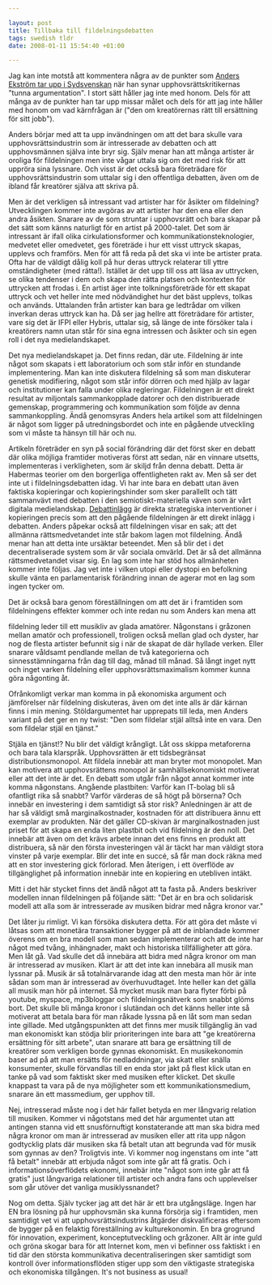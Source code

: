 ```yaml
--- 

layout: post
title: Tillbaka till fildelningsdebatten 
tags: swedish tldr 
date: 2008-01-11 15:54:40 +01:00 

---
```


Jag kan inte motstå att kommentera några av de punkter som [Anders Ekström tar upp i Sydsvenskan](http://sydsvenskan.se/kultur/article292145.ece "Anders Ekström tar upp i Sydsvenskan") när han synar upphovsrättskritikernas "tunna argumentation". I stort sätt håller jag inte med honom. Dels för att många av de punkter han tar upp missar målet och dels för att jag inte håller med honom om vad kärnfrågan är ("den om kreatörernas rätt till ersättning för sitt jobb").

Anders börjar med att ta upp invändningen om att det bara skulle vara upphovsrättsindustrin som är intresserade av debatten och att upphovsmännen själva inte bryr sig. Själv menar han att många artister är oroliga för fildelningen men inte vågar uttala sig om det med risk för att uppröra sina lyssnare. Och visst är det också bara företrädare för upphovsrättsindustrin som uttalar sig i den offentliga debatten, även om de ibland får kreatörer själva att skriva på. 

Men är det verkligen så intressant vad artister har för åsikter om fildelning? Utvecklingen kommer inte avgöras av att artister har den ena eller den andra åsikten. Snarare av de som struntar i upphovsrätt och bara skapar på det sätt som känns naturligt för en artist på 2000-talet. Det som är intressant är ifall olika cirkulationsformer och kommunikationsteknologier, medvetet eller omedvetet, ges företräde i hur ett visst uttryck skapas, upplevs och framförs. Men för att få reda på det ska vi inte be artister prata. Ofta har de väldigt dålig koll på hur deras uttryck relaterar till yttre omständigheter (med rätta!). Istället är det upp till oss att läsa av uttrycken, se olika tendenser i dem och skapa den rätta platsen och kontexten för uttrycken att frodas i. En artist äger inte tolkningsföreträde för ett skapat uttryck och vet heller inte med nödvändighet hur det bäst upplevs, tolkas och används. Uttalanden från artister kan bara ge ledtrådar om vilken inverkan deras uttryck kan ha. Då ser jag hellre att företrädare för artister, vare sig det är IFPI eller Hybris, uttalar sig, så länge de inte försöker tala i kreatörers namn utan står för sina egna intressen och åsikter och sin egen roll i det nya medielandskapet.

Det nya medielandskapet ja. Det finns redan, där ute. Fildelning är inte något som skapats i ett laboratorium och som står inför en stundande implementering. Man kan inte diskutera fildelning så som man diskuterar genetisk modifiering, något som står inför dörren och med hjälp av lagar och institutioner kan falla under olika regleringar. Fildelningen är ett direkt resultat av miljontals sammankopplade datorer och den distribuerade gemenskap, programmering och kommunikation som följde av denna sammankoppling. Ändå genomsyras Anders hela artikel som att fildelningen är något som ligger på utredningsbordet och inte en pågående utveckling som vi måste ta hänsyn till här och nu. 

Artikeln företräder en syn på social förändring där det först sker en debatt där olika möjliga framtider motiveras först att sedan, när en vinnare utsetts, implementeras i verkligheten, som är skiljd från denna debatt. Detta är Habermas teorier om den borgerliga offentligheten rakt av. Men så ser det inte ut i fildelningsdebatten idag. Vi har inte bara en debatt utan även faktiska kopieringar och kopieringshinder som sker parallellt och tätt sammanvävt med debatten i den semiotiskt-materiella väven som är vårt digitala medielandskap. [Debattinlägg](http://www.expressen.se/debatt/1.998274 "Debattinlägg") är direkta strategiska interventioner i kopieringen precis som att den pågående fildelningen är ett direkt inlägg i debatten. Anders påpekar också att fildelningen visar en sak; att det allmänna rättsmedvetandet inte står bakom lagen mot fildelning. Ändå menar han att detta inte ursäktar beteendet. Men så blir det i det decentraliserade system som är vår sociala omvärld. Det är så det allmänna rättsmedvetandet visar sig. En lag som inte har stöd hos allmänheten kommer inte följas. Jag vet inte i vilken utopi eller dystopi en befolkning skulle vänta en parlamentarisk förändring innan de agerar mot en lag som ingen tycker om.

Det är också bara genom föreställningen om att det är i framtiden som fildelningens effekter kommer och inte redan nu som Anders kan mena att

fildelning leder till ett musikliv av glada amatörer. Någonstans i gråzonen mellan amatör och professionell, troligen också mellan glad och dyster, har nog de flesta artister befunnit sig i när de skapat de där hyllade verken. Eller snarare våldsamt pendlande mellan de två kategorierna och sinnesstämningarna från dag till dag, månad till månad. Så långt inget nytt och inget varken fildelning eller upphovsrättsmaximalism kommer kunna göra någonting åt. 

Ofrånkomligt verkar man komma in på ekonomiska argument och jämförelser när fildelning diskuteras, även om det inte alls är där kärnan finns i min mening. Stöldargumentet har upprepats till leda, men Anders variant på det ger en ny twist: "Den som fildelar stjäl alltså inte en vara. Den som fildelar stjäl en tjänst." 

Stjäla en tjänst!? Nu blir det väldigt krångligt. Låt oss skippa metaforerna och bara tala klarspråk. Upphovsrätten är ett tidsbegränsat distributionsmonopol. Att fildela innebär att man bryter mot monopolet. Man kan motivera att upphovsrättens monopol är samhällsekonomiskt motiverat eller att det inte är det. En debatt som utgår från något annat kommer inte komma någonstans. Angående plastbiten: Varför kan IT-bolag bli så ofantligt rika så snabbt? Varför värderas de så högt på börserna? Och innebär en investering i dem samtidigt så stor risk? Anledningen är att de har så väldigt små marginalkostnader, kostnaden för att distribuera ännu ett exemplar av produkten. När det gäller CD-skivan är marginalkostnaden just priset för att skapa en enda liten plastbit och vid fildelning är den noll. Det innebär att även om det krävs arbete innan det ens finns en produkt att distribuera, så när den första investeringen väl är täckt har man väldigt stora vinster på varje exemplar. Blir det inte en succé, så får man dock räkna med att en stor investering gick förlorad. Men återigen, i ett överflöde av tillgänglighet på information innebär inte en kopiering en utebliven intäkt.

Mitt i det här stycket finns det ändå något att ta fasta på. Anders beskriver modellen innan fildelningen på följande sätt: "Det är en bra och solidarisk modell att alla som är intresserade av musiken bidrar med några kronor var." 

Det låter ju rimligt. Vi kan försöka diskutera detta. För att göra det måste vi låtsas som att monetära transaktioner bygger på att de inblandade kommer överens om en bra modell som man sedan implementerar och att de inte har något med tvång, inhängnader, makt och historiska tillfälligheter att göra. Men låt gå. Vad skulle det då innebära att bidra med några kronor om man är intresserad av musiken. Klart är att det inte kan innebära all musik man lyssnar på. Musik är så totalnärvarande idag att den mesta man hör är inte sådan som man är intresserad av överhuvudtaget. Inte heller kan det gälla all musik man hör på internet. Så mycket musik man bara flyter förbi på youtube, myspace, mp3bloggar och fildelningsnätverk som snabbt glöms bort. Det skulle bli många kronor i slutändan och det känns heller inte så motiverat att betala bara för man råkade lyssna på en låt som man sedan inte gillade. Med utgångspunkten att det finns mer musik tillgänglig än vad man ekonomiskt kan stödja blir prioriteringen inte bara att "ge kreatörerna ersättning för sitt arbete", utan snarare att bara ge ersättning till de kreatörer som verkligen borde gynnas ekonomiskt. En musikekonomin baser ad på att man ersätts för nedladdningar, via skatt eller snälla konsumenter, skulle förvandlas till en enda stor jakt på flest klick utan en tanke på vad som faktiskt sker med musiken efter klicket. Det skulle knappast ta vara på de nya möjligheter som ett kommunikationsmedium, snarare än ett massmedium, ger upphov till.

Nej, intresserad måste nog i det här fallet betyda en mer långvarig relation till musiken. Kommer vi någotstans med det här argumentet utan att antingen stanna vid ett snusförnuftigt konstaterande att man ska bidra med några kronor om man är intresserad av musiken eller att rita upp någon godtycklig plats där musiken ska få betalt utan att begrunda vad för musik som gynnas av den? Troligtvis inte. Vi kommer nog ingenstans om inte "att få betalt" innebär att erbjuda något som inte går att få gratis. Och i informationsöverflödets ekonomi, innebär inte "något som inte går att få gratis" just långvariga relationer till artister och andra fans och upplevelser som går utöver det vanliga musiklyssnandet?

Nog om detta. Själv tycker jag att det här är ett bra utgångsläge. Ingen har EN bra lösning på hur upphovsmän ska kunna försörja sig i framtiden, men samtidigt vet vi att upphovsrättsindustrins åtgärder diskvalificeras eftersom de bygger på en felaktig föreställning av kulturekonomin. En bra grogrund för innovation, experiment, konceptutveckling och gråzoner. Allt är inte guld och gröna skogar bara för att Internet kom, men vi befinner oss faktiskt i en tid där den största kommunikativa decentraliseringen sker samtidigt som kontroll över informationsflöden stiger upp som den viktigaste strategiska och ekonomiska tillgången. It's not business as usual!

